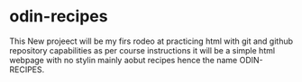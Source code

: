# odin-recipes

This New projeect will be my firs rodeo at practicing html with git and github repository capabilities as per course instructions it will be a simple html webpage with no stylin mainly aobut recipes hence the name ODIN-RECIPES.